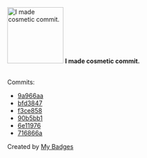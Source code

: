 <img src="https://my-badges.github.io/my-badges/cosmetic-commit.png" alt="I made cosmetic commit." title="I made cosmetic commit." width="128">
<strong>I made cosmetic commit.</strong>
<br><br>

Commits:

- <a href="https://github.com/andrewjswan/esphome-config/commit/9a966aa7ffde5ffc27d7df2f25c93e9866db9e33">9a966aa</a>
- <a href="https://github.com/andrewjswan/matrix-lamp/commit/bfd3847c9602f6e6d19491a87349dd322ba3bead">bfd3847</a>
- <a href="https://github.com/andrewjswan/matrix-lamp/commit/f3ce858a5488524ea252dfbe72b4d8b98afa436e">f3ce858</a>
- <a href="https://github.com/andrewjswan/EspHoMaTriXv2/commit/90b5bb17ef0b2c1d9aa53f42367a5852f7e82b8a">90b5bb1</a>
- <a href="https://github.com/andrewjswan/my-badges/commit/6e119762011d093fedcdba5693bcd00fdf965620">6e11976</a>
- <a href="https://github.com/andrewjswan/esphome-config/commit/716866ae81bc05ef4f6ad4ee90d08e94b35935a3">716866a</a>


Created by <a href="https://github.com/my-badges/my-badges">My Badges</a>